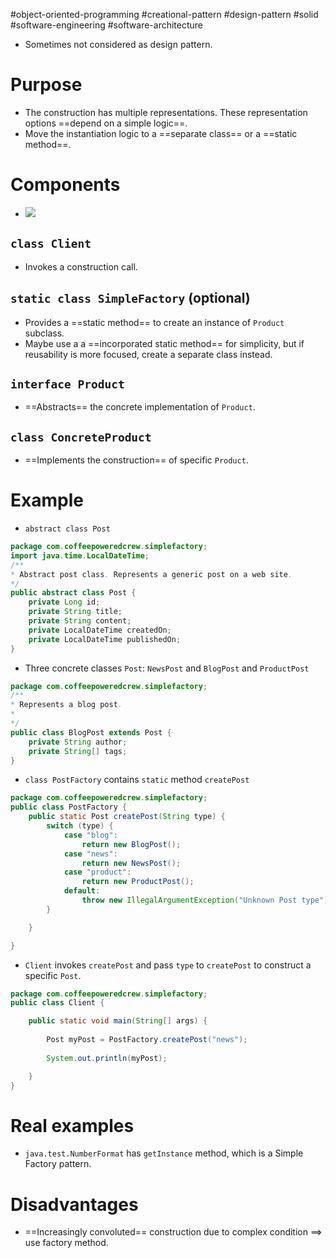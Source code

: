 #object-oriented-programming #creational-pattern #design-pattern #solid #software-engineering #software-architecture 

- Sometimes not considered as design pattern.
# Purpose
- The construction has multiple representations. These representation options ==depend on a simple logic==.
- Move the instantiation logic to a ==separate class== or a ==static method==.
# Components
- ![](Pasted%20image%2020240603135103.png)
## `class Client`
- Invokes a construction call.
## `static class SimpleFactory` (optional)
- Provides a ==static method== to create an instance of `Product` subclass.
- Maybe use a a ==incorporated static method== for simplicity, but if reusability is more focused, create a separate class instead.
## `interface Product`
- ==Abstracts== the concrete implementation of `Product`.
## `class ConcreteProduct`
- ==Implements the construction== of specific `Product`.
# Example
- `abstract class Post`
```Java
package com.coffeepoweredcrew.simplefactory;
import java.time.LocalDateTime;
/**
* Abstract post class. Represents a generic post on a web site.
*/
public abstract class Post {
	private Long id;
	private String title;
	private String content;
	private LocalDateTime createdOn;
	private LocalDateTime publishedOn;
}
```
- Three concrete classes `Post`: `NewsPost` and `BlogPost` and `ProductPost`
```Java
package com.coffeepoweredcrew.simplefactory;
/**
* Represents a blog post.
*
*/
public class BlogPost extends Post {
	private String author;
	private String[] tags;
}
```
- `class PostFactory` contains `static` method `createPost`
```Java
package com.coffeepoweredcrew.simplefactory;
public class PostFactory {
	public static Post createPost(String type) {
		switch (type) {
			case "blog":
				return new BlogPost();
			case "news":
				return new NewsPost();
			case "product":
				return new ProductPost();
			default:
				throw new IllegalArgumentException("Unknown Post type");
		}

	}

}
```
- `Client` invokes `createPost` and pass `type` to `createPost` to construct a specific `Post`.
```Java
package com.coffeepoweredcrew.simplefactory;
public class Client {

	public static void main(String[] args) {
	
		Post myPost = PostFactory.createPost("news");
		
		System.out.println(myPost);

	}
}
```

# Real examples
- `java.test.NumberFormat` has `getInstance` method, which is a Simple Factory pattern.
# Disadvantages
- ==Increasingly convoluted== construction due to complex condition $\implies$ use factory method.
